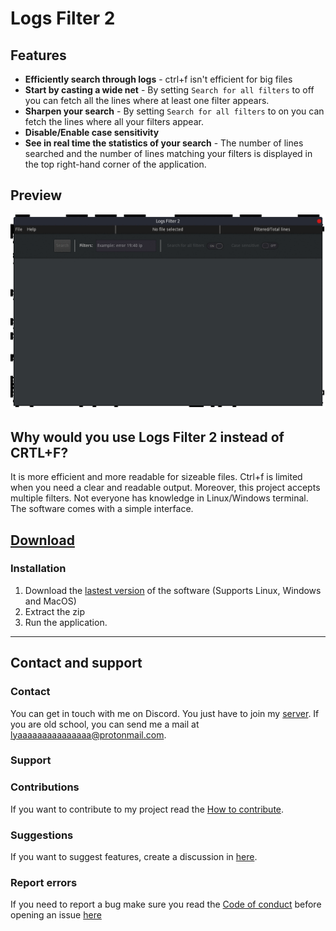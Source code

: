 # Logs Filter 2

## Features

- **Efficiently search through logs** - ctrl+f isn't efficient for big files
- **Start by casting a wide net** - By setting `Search for all filters` to off
 you can fetch all the lines where at least one filter appears.
- **Sharpen your search** - By setting `Search for all filters` to on you can
 fetch the lines where all your filters appear.
- **Disable/Enable case sensitivity**
- **See in real time the statistics of your search** - The number of lines 
searched and the number of lines matching your filters is displayed in the top
right-hand corner of the application.

## Preview

![](images/demo.gif)

## Why would you use Logs Filter 2 instead of CRTL+F?

It is more efficient and more readable for sizeable files. Ctrl+f is limited when you need a clear and readable output. Moreover, this project accepts multiple filters. Not everyone has knowledge in Linux/Windows terminal. The software comes with a simple interface.

## [Download](https://github.com/Lyaaaaaaaaaaaaaaa/Logs_Filter_2/releases)

### Installation

1. Download the [lastest version](https://github.com/Lyaaaaaaaaaaaaaaa/Logs_Filter_2/releases/latest) of the software (Supports Linux, Windows and MacOS)
2. Extract the zip
3. Run the application.

---

## Contact and support 

### Contact
You can get in touch with me on Discord.
You just have to join my [server](https://discord.gg/hSey9Bv).
If you are old school, you can send me a mail at lyaaaaaaaaaaaaaaa@protonmail.com.

### Support

### Contributions

If you want to contribute to my project read the [How to contribute](https://github.com/Lyaaaaaaaaaaaaaaa/Logs_Filter_2/blob/Master/management/CONTRIBUTING.md).

### Suggestions

If you want to suggest features, create a discussion in [here](https://github.com/Lyaaaaaaaaaaaaaaa/Logs_Filter_2/discussions).

### Report errors

If you need to report a bug make sure you read the [Code of conduct](https://github.com/Lyaaaaaaaaaaaaaaa/Logs_Filter_2/blob/Master/management/CODE_OF_CONDUCT.md) before opening an issue [here](https://github.com/Lyaaaaaaaaaaaaaaa/Logs_Filter_2/issues)
